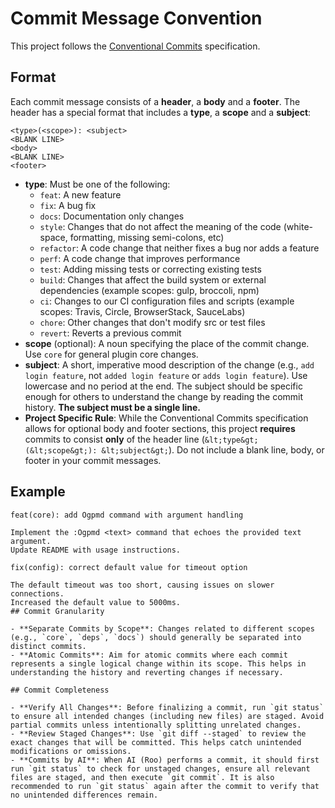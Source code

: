 # Commit Message Convention

This project follows the [Conventional Commits](https://www.conventionalcommits.org/en/v1.0.0/) specification.

## Format

Each commit message consists of a **header**, a **body** and a **footer**.
The header has a special format that includes a **type**, a **scope** and a **subject**:

```
<type>(<scope>): <subject>
<BLANK LINE>
<body>
<BLANK LINE>
<footer>
```

- **type**: Must be one of the following:
    - `feat`: A new feature
    - `fix`: A bug fix
    - `docs`: Documentation only changes
    - `style`: Changes that do not affect the meaning of the code (white-space, formatting, missing semi-colons, etc)
    - `refactor`: A code change that neither fixes a bug nor adds a feature
    - `perf`: A code change that improves performance
    - `test`: Adding missing tests or correcting existing tests
    - `build`: Changes that affect the build system or external dependencies (example scopes: gulp, broccoli, npm)
    - `ci`: Changes to our CI configuration files and scripts (example scopes: Travis, Circle, BrowserStack, SauceLabs)
    - `chore`: Other changes that don't modify src or test files
    - `revert`: Reverts a previous commit
- **scope** (optional): A noun specifying the place of the commit change. Use `core` for general plugin core changes.
- **subject**: A short, imperative mood description of the change (e.g., `add login feature`, not `added login feature` or `adds login feature`). Use lowercase and no period at the end. The subject should be specific enough for others to understand the change by reading the commit history. **The subject must be a single line.**
- **Project Specific Rule**: While the Conventional Commits specification allows for optional body and footer sections, this project **requires** commits to consist **only** of the header line (`&lt;type&gt;(&lt;scope&gt;): &lt;subject&gt;`). Do not include a blank line, body, or footer in your commit messages.

## Example

```
feat(core): add Ogpmd command with argument handling

Implement the :Ogpmd <text> command that echoes the provided text argument.
Update README with usage instructions.
```

```
fix(config): correct default value for timeout option

The default timeout was too short, causing issues on slower connections.
Increased the default value to 5000ms.
## Commit Granularity

- **Separate Commits by Scope**: Changes related to different scopes (e.g., `core`, `deps`, `docs`) should generally be separated into distinct commits.
- **Atomic Commits**: Aim for atomic commits where each commit represents a single logical change within its scope. This helps in understanding the history and reverting changes if necessary.

## Commit Completeness

- **Verify All Changes**: Before finalizing a commit, run `git status` to ensure all intended changes (including new files) are staged. Avoid partial commits unless intentionally splitting unrelated changes.
- **Review Staged Changes**: Use `git diff --staged` to review the exact changes that will be committed. This helps catch unintended modifications or omissions.
- **Commits by AI**: When AI (Roo) performs a commit, it should first run `git status` to check for unstaged changes, ensure all relevant files are staged, and then execute `git commit`. It is also recommended to run `git status` again after the commit to verify that no unintended differences remain.